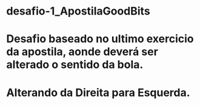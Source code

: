 # desafio-1_ApostilaGoodBits
# Desafio baseado no ultimo exercicio da apostila, aonde deverá ser alterado o sentido da bola.
# Alterando da Direita para Esquerda. 
